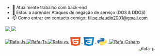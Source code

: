 - 🔭 Atualmente trabalho com back-end
- 🌱 Estou a aprender Ataques de negação de serviço (DOS & DDOS)
- 📫 Como entrar em contacto comigo: filipe.claudio2001@gmail.com

<div>
  <a href="https://github.com/ClauSann">
  <img height="160em" src="https://github-readme-stats.vercel.app/api?username=ClauSann&show_icons=true&theme=dark&include_all_commits=true&count_private=true"/>
  <img height="160em" src="https://github-readme-stats.vercel.app/api/top-langs/?username=ClauSann&layout=compact&langs_count=7&theme=dark"/>
</div>

<div style="display: inline_block"><br>
  <img align="center" alt="Rafa-Js" height="30" width="40" src="https://cdn.jsdelivr.net/gh/devicons/devicon/icons/csharp/csharp-original.svg" />
  <img align="center" alt="Rafa-Ts" height="30" width="40" img src="https://cdn.jsdelivr.net/gh/devicons/devicon/icons/apache/apache-original.svg" />    
  <img align="center" alt="Rafa-vs" height="30" width="40" src="https://cdn.jsdelivr.net/gh/devicons/devicon/icons/vscode/vscode-original.svg" />
  <img align="center" alt="Rafa-HTML" height="30" width="40" src="https://raw.githubusercontent.com/devicons/devicon/master/icons/html5/html5-original.svg">
  <img align="center" alt="Rafa-CSS" height="30" width="40" src="https://raw.githubusercontent.com/devicons/devicon/master/icons/css3/css3-original.svg">
  <img align="center" alt="Rafa-Python" height="30" width="40" src="https://raw.githubusercontent.com/devicons/devicon/master/icons/python/python-original.svg">
  <img align="center" alt="Rafa-Csharp" height="30" width="40" src="https://cdn.jsdelivr.net/gh/devicons/devicon/icons/centos/centos-original.svg" />
  <img align="right" alt="Rafa-pic" height="150" style="border-radius:50px;" src="https://cdn.discordapp.com/attachments/1004520381194973276/1010516041828417626/anonymous-512.webp">
  
  
</div>
